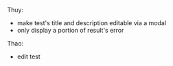 Thuy:
- make test's title and description editable via a modal
- only display a portion of result's error


Thao:
- edit test